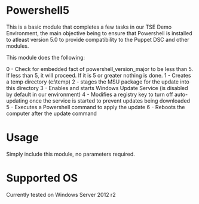 # Powershell5

This is a basic module that completes a few tasks in our TSE Demo Environment, the main objective being to ensure that Powershell is installed to atleast version 5.0 to provide compatibility to the Puppet DSC and other modules.

This module does the following:

0 - Check for embedded fact of powershell_version_major to be less than 5.  If less than 5, it will proceed.  If it is 5 or greater nothing is done.
1 - Creates a temp directory (c:\temp)
2 - stages the MSU package for the update into this directory
3 - Enables and starts Windows Update Service (is disabled by default in our environment)
4 - Modifies a registry key to turn off auto-updating once the service is started to prevent updates being downloaded
5 - Executes a Powershell command to apply the update
6 - Reboots the computer after the update command


# Usage

Simply include this module, no parameters required.


# Supported OS

Currently tested on Windows Server 2012 r2
